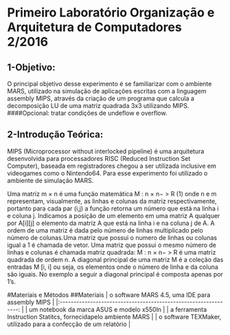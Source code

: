 # Primeiro Laboratório Organização e Arquitetura de Computadores 2/2016


## 1-Objetivo:
O principal objetivo desse experimento é se familiarizar com o ambiente MARS, utilizado na simulação de aplicações escritas com a linguagem assembly MIPS, através da criação de um programa que calcula a decomposição LU de uma matriz quadrada 3x3 utilizando MIPS.
####Opcional: tratar condições de undeflow e overflow.
## 2-Introdução Teórica:
MIPS (Microprocessor without interlocked pipeline) é uma arquitetura desenvolvida para processadores RISC (Reduced Instruction Set Computer), baseada em registradores chegou a ser utilizada inclusive em videogames como o Nintendo64. Para esse experimento foi utilizado o ambiente de simulação MARS.

Uma matriz m × n é uma função matemática
M : n × n− > R (1)
onde n e m representam, visualmente, as linhas e colunas da matriz respectivamente, portanto para cada par (i,j) a função retorna um número que está na linha i e coluna j. Indicamos a posição de um elemento em uma matriz A qualquer por 
A[i][j]
o elemento da matriz A que está na linha i e na coluna j de A. A ordem de uma matriz é dada pelo número de linhas multiplicado pelo número de colunas.Uma matriz que possui o numero de linhas ou colunas igual a 1 é chamada de vetor.
Uma matriz que possui o mesmo número de linhas e colunas é chamada matriz quadrada:
M : n × n− > R
é uma matriz quadrada de ordem n.
A diagonal principal de uma matriz M é a coleção das entradas M [i, i] ou seja, os elementos onde o número de linha e da coluna são iguais. No exemplo a seguir a diagonal principal é composta apenas por 1’s.

#Materiais e Métodos
##Materiais
|         o software MARS 4.5, uma IDE para assembly MIPS         	|
|:---------------------------------------------------------------:	|
|            um notebook da marca ASUS e modelo x550ln            	|
| a ferramenta Instruction Statitcs, fornecidapelo ambiente MARS  	|
| o software TEXMaker, utilizado para a confecção de um relatório 	|
